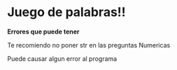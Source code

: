 # Juego de palabras!!

**Errores que puede tener**

Te recomiendo no poner str en las preguntas Numericas

Puede causar algun error al programa

